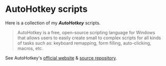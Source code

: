 # AutoHotkey scripts

Here is a collection of my **_AutoHotkey_** scripts.

> AutoHotkey is a free, open-source scripting language for Windows
> that allows users to easily create small to complex scripts
> for all kinds of tasks such as:
> keyboard remapping, form filling, auto-clicking, macros, etc.

See AutoHotkey's [official website](https://www.autohotkey.com/) & [source repository](https://github.com/AutoHotkey).
